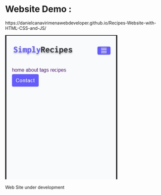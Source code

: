 <h1>Website Demo : </h1>

<p>https://danielcanavirimenawebdeveloper.github.io/Recipes-Website-with-HTML-CSS-and-JS/</p>

<img src="assets/imagen.jpg">

<p>Web Site under development</p>